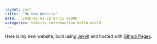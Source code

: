 ```yaml
---
layout: post
title:  "My New Website"
date:   2020-01-01 22:07:51 +0000
categories: website introduction hello world
---
```


Here is my new website, built using [Jekyll](https://jekyllrb.com/)
and hosted with [Github Pages](https://pages.github.com/).
